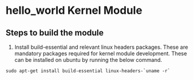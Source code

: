 # hello_world Kernel Module
## Steps to build the module
1. Install build-essential and relevant linux headers packages. These are mandatory packages required for kernel module development. These can be installed on ubuntu by running the below command.
```
sudo apt-get install build-essential linux-headers-`uname -r`
```

